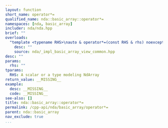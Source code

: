 ```yaml
---
layout: function
short_name: operator*=
qualified_name: nda::basic_array::operator*=
namespaces: [nda, basic_array]
includer: nda/nda.hpp
brief: ""
overloads:
  "template <typename RHS>\nauto & operator*=(const RHS & rhs) noexcept":
    desc: ""
    source: nda/_impl_basic_array_view_common.hpp
desc: ""
params:
  rhs: ""
tparams:
  RHS: A scalar or a type modeling NdArray
return_value: __MISSING__
example:
  desc: __MISSING__
  code: __MISSING__
see-also: []
title: nda::basic_array::operator*=
permalink: /cpp-api/nda/basic_array/operator*=
parent: nda::basic_array
nav_exclude: true
...
```


